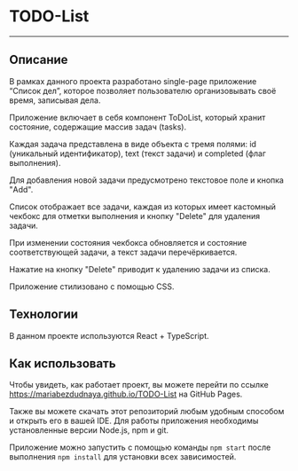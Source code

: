 # TODO-List
---

## Описание
В рамках данного проекта разработано single-page приложение “Список дел”, которое позволяет пользователю организовывать своё время, записывая дела.

Приложение включает в себя компонент ToDoList, который хранит состояние, содержащие массив задач (tasks). 

Каждая задача представлена в виде объекта с тремя полями: id (уникальный идентификатор), text (текст задачи) и completed (флаг выполнения).

Для добавления новой задачи предусмотрено текстовое поле и кнопка "Add".

Список отображает все задачи, каждая из которых имеет кастомный чекбокс для отметки выполнения и кнопку "Delete" для удаления задачи.

При изменении состояния чекбокса обновляется и состояние соответствующей задачи, а текст задачи перечёркивается.

Нажатие на кнопку "Delete" приводит к удалению задачи из списка.


Приложение стилизовано с помощью CSS.


## Технологии

В данном проекте используются React + TypeScript.

## Как использовать

Чтобы увидеть, как работает проект, вы можете перейти по ссылке <https://mariabezdudnaya.github.io/TODO-List> на GitHub Pages.

Также вы можете скачать этот репозиторий любым удобным способом и открыть его в вашей IDE. Для работы приложения необходимы установленные версии Node.js, npm и git.

Приложение можно запустить с помощью команды `npm start` после выполнения `npm install` для установки всех зависимостей.
